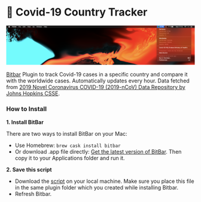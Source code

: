# 🦠 Covid-19 Country Tracker

![](https://raw.githubusercontent.com/lohluc/covid19-tracker-menubar/master/img/preview.png)

[Bitbar](https://bitbar.com/) Plugin to track Covid-19 cases in a specific country and compare it with the worldwide cases. Automatically updates every hour. Data fetched from [2019 Novel Coronavirus COVID-19 (2019-nCoV) Data Repository by Johns Hopkins CSSE](https://github.com/CSSEGISandData/COVID-19).

### How to Install

**1. Install BitBar**

There are two ways to install BitBar on your Mac:
- Use Homebrew: ``brew cask install bitbar``
- Or download .app file directly: [Get the latest version of BitBar](https://github.com/matryer/bitbar/releases). Then copy it to your Applications folder and run it.

**2. Save this script**
- Download the [script](https://github.com/lohluc/covid19-tracker-menubar/blob/master/covid19-tracker.js) on your local machine. Make sure you place this file in the same plugin folder which you created while installing Bitbar.
- Refresh Bitbar.
